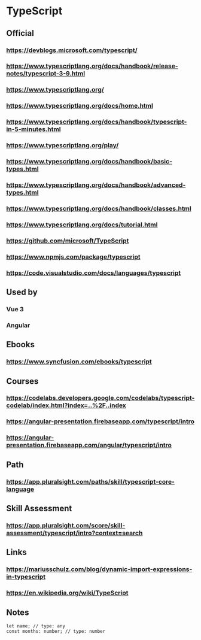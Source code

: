 # TypeScript
## Official
### https://devblogs.microsoft.com/typescript/
### https://www.typescriptlang.org/docs/handbook/release-notes/typescript-3-9.html
### https://www.typescriptlang.org/
### https://www.typescriptlang.org/docs/home.html
### https://www.typescriptlang.org/docs/handbook/typescript-in-5-minutes.html
### https://www.typescriptlang.org/play/
### https://www.typescriptlang.org/docs/handbook/basic-types.html
### https://www.typescriptlang.org/docs/handbook/advanced-types.html
### https://www.typescriptlang.org/docs/handbook/classes.html
### https://www.typescriptlang.org/docs/tutorial.html
### https://github.com/microsoft/TypeScript
### https://www.npmjs.com/package/typescript
### https://code.visualstudio.com/docs/languages/typescript
## Used by
### Vue 3
### Angular
## Ebooks
### https://www.syncfusion.com/ebooks/typescript
## Courses
### https://codelabs.developers.google.com/codelabs/typescript-codelab/index.html?index=..%2F..index
### https://angular-presentation.firebaseapp.com/typescript/intro
### https://angular-presentation.firebaseapp.com/angular/typescript/intro
## Path
### https://app.pluralsight.com/paths/skill/typescript-core-language
## Skill Assessment
### https://app.pluralsight.com/score/skill-assessment/typescript/intro?context=search
## Links
### https://mariusschulz.com/blog/dynamic-import-expressions-in-typescript
### https://en.wikipedia.org/wiki/TypeScript
## Notes
```
let name; // type: any
const months: number; // type: number
```
